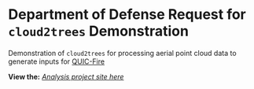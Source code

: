# Department of Defense Request for `cloud2trees` Demonstration

Demonstration of `cloud2trees` for processing aerial point cloud data to generate inputs for [QUIC-Fire](https://scholar.google.com/scholar?cluster=5135309566348498660&oi=gsb&hl=en&as_sdt=0,6)

**View the:** [*Analysis project site here*](https://georgewoolsey.github.io/dod_cloud2trees_demo/)

